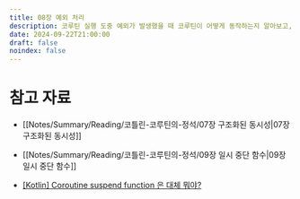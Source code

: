 ```yaml
---
title: 08장 예외 처리
description: 코루틴 실행 도중 예외가 발생했을 때 코루틴이 어떻게 동작하는지 알아보고, 예외를 처리하는 방법에 대해 알아본다.
date: 2024-09-22T21:00:00
draft: false
noindex: false
---
```


<!-- 
# 8.1. 코루틴과 예외
## 8.1.1. 코루틴의 예외 전파
### 8.1.1.1. 코루틴에서 예외가 전파되는 방식  
8.1.2. 예제로 알아보는 예외 전파  
## 8.1.2. 코루틴의 예외 정보 전달
## 8.1.2. 코루틴의 취소 전파

# 8.2. 예외 전파 제한
## 8.2.1. 예외 전파 제한방법: Job 객체
## 8.2.2. 예외 전파 제한방법: SupervisorJob 객체
## 8.2.3. 예외 전파 제한방법: supervisorScope
# 8.3. 예외 처리 방법

## 8.3.1. CoroutineExceptionHandler  
8.3.1. CoroutineExceptionHandler 생성  
8.3.2. CoroutineExceptionHandler 사용  
8.3.3. 처리되지 않은 예외만 처리하는 CoroutineExceptionHandler  
8.3.4. CoroutineExceptionHandler가 예외를 처리하도록 만들기  
8.3.5. CoroutineExceptionHandler는 예외 전파를 제한하지 않는다  
## 8.3.2. try catch문
8.4.1. try catch문을 사용해 코루틴 예외 처리하기
8.4.2. 코루틴 빌더 함수에 대한 try catch문은 코루틴의 예외를 잡지 못한다  
# 8.5. 예외 처리: async
8.5.1. async의 예외 노출  
8.5.2. async의 예외 전파  
# 8.6. 전파되지 않는 예외  
8.6.1. 전파되지 않는 CancellationException  
8.6.2. 코루틴 취소 시 사용되는 JobCancellationException  
8.6.3. withTimeOut 사용해 코루틴의 실행 시간 제한하기  
# 8.7. 요약  

1. 애플리케이션은 다양한 예외 상황에 노출되며, 예외를 적절히 처리해 애플리케이션의 안정성을 확보할 수 있다.
2. 코루틴은 비동기 작업을 실행할 때 사용되기 때문에 애플리케이션의 안정성을 위해 예외 처리가 필수적이다.
	1. 코루틴에서 발생한 예외는 부모 코루틴으로 전파되며, 적절히 처리되지 않으면 최상위 루트 코루틴까지 전파된다.
	2. 예외를 전파받은 코루틴이 취소되면 해당 코루틴의 모든 자식 코루틴에 취소가 전파된다. 즉, 루트 코루틴이 예외로 취소되면 구조화된 모든 코루틴이 취소된다.
3. 새로운 루트 Job 객체를 통해 코루틴의 구조화를 깨서 코루틴의 예외 전파를 제한할 수 있다.
4. Supervisorjob 객체를 사용해 예외 전파를 제한할 수 있다. Supervisorjob 객체는 예외를 전파받지 않는 특수한 Job 객체이다.
	1. Supervisorjob 객체는 예외를 전파받지 않지만 예외 정보는 전달받는다.
	2. 예외가 전파되거나 예외 정보가 전달된 경우 해당 코루틴에서 예외가 처리된 것으로 본다.
5. CoroutineExceptionHandler 객체는 공통 예외 처리기로서 동작하며, 이미 처리된 예외에 대해서는 동작하지 않는다. 즉, 예외가 마지막으로 전파되는 또는 전달되는 위치에 설정되지 않으면 동작하지 않는다.
	1. CoroutineExceptionHandler 객체는 예외 전파를 제한하지 않는다.
6. 코루틴 내부에서 try catch문을 사용해 예외를 처리할 수 있다.
	1. 코루틴 빌더 함수에 대한 try catch문은 코루틴이 실행될 때 발생하는 예외를 잡지 못한다.
7. async 함수로 생성된 코루틴에서 발생한 예외는 await 호출 시 노출된다.
	1. async 코루틴에서 발생한 예외 또한 부모 코루틴으로 전파된다.
8. CancellationException은 다른 예외와 달리 부모 코루틴으로 전파되지 않는다.
	1. CancellationException이 전파되지 않는 이유는 CancellationException 은 코루틴을 취소하기 위한 특별한 예외이기 때문이다. Job 객체에 cancel 함수를 호출하면 CancellcationException의 서브 클래스인 JobCancellationException이 발생해 코루틴이 취소된다.
9. withTimeOut 함수를 사용해 코루틴의 실행 시간을 제한할 수 있다. 
	1. withTimeOut 함수는 실행 시간 초과 시 CancellationException의 서브 클래스인 TimeoutCancellationException을 발생시켜 해당 코루틴만 취소한다.
	2. withTimeOutOrNull을 사용하면 실행 시간 초과 시 null이 반환되도록 할 수 있다.

-->


# 참고 자료
- [[Notes/Summary/Reading/코틀린-코루틴의-정석/07장 구조화된 동시성|07장 구조화된 동시성]]
- [[Notes/Summary/Reading/코틀린-코루틴의-정석/09장 일시 중단 함수|09장 일시 중단 함수]]

- [[Kotlin] Coroutine suspend function 은 대체 뭐야?](https://nuritech.tistory.com/16)

